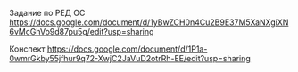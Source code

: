 Задание по РЕД ОС 
https://docs.google.com/document/d/1yBwZCH0n4Cu2B9E37M5XaNXgiXN6vMcGhVo9d87pu5g/edit?usp=sharing

Конспект
https://docs.google.com/document/d/1P1a-0wmrGkby55jfhur9q72-XwjC2JaVuD2otrRh-EE/edit?usp=sharing
